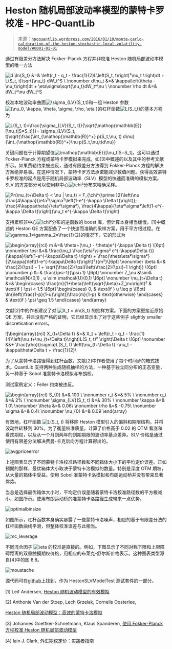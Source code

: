 <!--yml

分类：未分类

日期：2024-05-13 00:17:48

-->

# Heston 随机局部波动率模型的蒙特卡罗校准 - HPC-QuantLib

> 来源：[`hpcquantlib.wordpress.com/2016/01/10/monte-carlo-calibration-of-the-heston-stochastic-local-volatiltiy-model/#0001-01-01`](https://hpcquantlib.wordpress.com/2016/01/10/monte-carlo-calibration-of-the-heston-stochastic-local-volatiltiy-model/#0001-01-01)

通过有限差分方法解决 Fokker-Planck 方程并非校准 Heston 随机局部波动率模型的唯一方法

![d \ln{S_t} &=& \left(r_t - q_t - \frac{1}{2}L\left(S_t, t\right)²\nu_t \right)dt + L(S_t, t)\sqrt{\nu_t} dW_t^S \\ \nonumber d\nu_t &=& \kappa\left(\theta - \nu_t\right)dt + \eta\sigma\sqrt{\nu_t}dW_t^\nu \\ \nonumber \rho dt &=& dW_t^\nu dW_t^S](img/b9bc8070fcb2f2b9db972282b82e8bd9.png)

校准本地波动率曲面![\sigma_{LV}(S_t,t)](img/1d18890ac56707a1266d816508f41e20.png)和一组 Heston 参数![\{\nu_0, \kappa, \theta, \sigma, \rho, \eta \}](img/59d80282d6b07fd94842cc046dc0fead.png)的杠杆函数![L(S_t,t)](img/4341aa93bfbcc6b607534c96ed1e5870.png)的基本方程为

![L(S_t, t)=\frac{\sigma_{LV}(S_t, t)}{\sqrt{\mathop{\mathbb{E}}[\nu_t|S=S_t]}}= \sigma_{LV}(S_t, t)\sqrt{\frac{\int_{\mathop{\mathbb{R}}^+} p(S_t,\nu, t) d\nu}{\int_{\mathop{\mathbb{R}}^+}\nu p(S_t,\nu,t)d\nu}} ](img/119356653cb0c4aa9dbec471528da261.png)

关键问题在于计算期望值![\mathop{\mathbb{E}}[\nu_t|S=S_t]](img/4c2203b6d9d260d8f1b17063c07e1020.png)。这可以通过 Fokker-Planck 方程或蒙特卡罗模拟来完成，如[3]中概述的以及其中的参考文献所示。如果费勒约束被违反，通过有限差分方法得到 Fokker-Planck 方程的解决方案绝非易事。在这种情况下，蒙特卡罗方法承诺能减少数值问题。获得高效蒙特卡罗校准的起点是用于随机局部波动率（SLV）模型的快速而准确的模拟方案。SLV 的方差部分可以使用非中心![\chi²](img/405c44943aec8e2eac3fa488a7388bbd.png)分布来精确采样。

![Pr(\nu_{t+\Delta t} < \nu | \nu_t) = F_{\chi^{\prime }2}\left(\nu \frac{4\kappa}{\eta²\sigma²\left(1-e^{-\kappa \Delta t}\right)}; \frac{4\kappa\theta}{\eta²\sigma²}, \frac{4\kappa}{\eta²\sigma²\left(1-e^{-\kappa \Delta t}\right)}\nu_t e^{-\kappa \Delta t}\right) ](img/5ec9a8ddbacc6e241f63ea23005488d5.png)

支持累积非中心![\chi²](img/405c44943aec8e2eac3fa488a7388bbd.png)分布的逆函数的 boost 库，但计算本身相当缓慢。[1]中概述的 Heston QE 方案配备了一个快速而准确的采样方案，用于平方根过程。在![\gamma_1=\gamma_2=\frac{1}{2}](img/6837df34e9bf611d6bf830275c895664.png)的情况下，它的形式为

![\begin{array}{rcl} m &=& \theta+(\nu_t - \theta)e^{-\kappa \Delta t} \\[6pt] \nonumber \psi &=& \frac{\nu_t \frac{\eta²\sigma² e^{-\kappa\Delta t}}{\kappa}\left(1-e^{-\kappa\Delta t} \right) + \frac{\theta\eta²\sigma²}{2\kappa}\left(1-e^{-\kappa\Delta t}\right)²}{m²}\\[6pt] \nonumber \beta &=& \frac{2}{\psi} - 1 + \sqrt{\frac{2}{\psi}\left(\frac{2}{\psi}-1 \right)} \\[6pt] \nonumber p &=& \frac{\psi-1}{\psi+1} \\[6pt] \nonumber Z_\nu &\sim& \mathcal{N}(0,1) , u \sim \mathcal{U}(0,1) \\[6pt] \nonumber \nu_{t+\Delta t} &=& \begin{cases} \frac{m}{1+\beta}\left(\sqrt{\beta}+Z_\nu\right)² & \text{if } \psi < 1.5 \\[6pt] \begin{cases} 0, & \text{if } u \leq p \\[6pt] \ln{\left(\frac{1-p}{1-u}\right)}\frac{m}{1-p} & \text{otherwise} \end{cases} & \text{if } \psi \geq 1.5 \end{cases} \end{array}](img/32c44e6fd57bbc2333a06f04a6003245.png)

文献[2]中的作者建议了对 ![X_t = \ln{S_t}](img/548127e6409e48f8994f4adf59b9e2ef.png) 的抽样方案。下面的方案更接近原始 QE 方案，并且没有严格的证明，它已经显示出了对于这些例子 slightly smaller discretisation errors。

![\begin{array}{rcl} X_{t+\Delta t} &=& X_t + \left(r_t - q_t - \frac{1}{4}\left(\nu_t+\nu_{t+\Delta t}\right)L(S_t, t)² \right)\Delta t \\[6pt] \nonumber &&+ \frac{\rho}{\sigma}L(S_t, t) \left(\nu_{t+\Delta t} -\nu_t - \kappa\theta\Delta t + \frac{1}{2}\

为了从蒙特卡洛路径得到杠杆函数，文献[2]中作者使用了每个时间步的箱式技术。QuantLib 支持两种生成随机抽样的方法，一种基于独立同分布的正态变量，另一种基于 Sobol 准蒙特卡洛模拟与布朗桥。

测试案例定义：Feller 约束被违反。

![\begin{array}{rcl} S_{0} &=& 100 \\ \nonumber r_t &=& 5\% \\ \nonumber q_t &=& 2\% \\ \nonumber \sigma_{LV}(S_t, t) &=& 30\% \\ \nonumber \kappa &=& 1.0\\ \nonumber \theta &=& 0.06\\ \nonumber \rho &=& -0.75\\ \nonumber \sigma &=& 0.4\\ \nonumber \nu_{0} &=& 0.09 \end{array} ](img/e0b3e3481bba712a6a0c900721f9f8cb.png)

有效地，杠杆函数 ![L(S_t, t)](img/b0fac539a6cd61b506e8567fa4e0057f.png) 将移除 Heston 模型引入的偏斜和期限结构，并将波动性转移到 30%。为了衡量校准质量，计算了价格高于 0.02 的 OTM 看涨和看跌期权，以及从一个月到两年的到期期限的波动率基点差异。SLV 价格是通过使用有限差分法解决费曼-卡克后向方程计算得出的。

![avgpriceerror](img/df909422e7dfb841483d05b3beabcd9a.png)

上述图表显示了不同蒙特卡洛校准路径数和不同箱体大小下的平均定价误差。正如预期的那样，最优箱体大小取决于蒙特卡洛模拟的数量。特别是深度 OTM 期权，从大量的箱体中受益。使用 Sobol 准蒙特卡洛模拟和布朗运动桥并没有带来显著优势。

当总是选择最优箱体大小时，平均定价误差随着蒙特卡洛校准路径数的平方根减小，如图所示。使用布朗运动桥的准蒙特卡洛路径生成带来一点优势。

![optimalbinsize](img/c0b3606c51c8919f7fe7b9bf6a6a7e4e.png)

如图所示，杠杆函数本身确实暴露了一些蒙特卡洛噪声，相应的基于有限差分法的杠杆函数曲线平滑，但整体校准误差与此相当。

![mc_leverage](img/ee4956ba4c9cea4dad81fdeb7f5f2a9e.png)

不同混合因子 ![\eta](img/3d744e5faf1efbb1fd86f7d17ef67fec.png) 的校准是直接的。例如，下图显示了不同对称下限和上限障碍距离的双重触摸期权价格，用相应的布莱克-舒尔斯价格表示。这种图表类型源自[4]中的图 8.8。

![moustache](img/f7623f05775306e182fd0d3df847804f.png)

源代码可在[github](https://github.com/lballabio/QuantLib/)上找到，作为 HestonSLVModelTest 测试套件的一部分。

[1] Leif Andersen, [Heston 随机波动模型的有效模拟](http://papers.ssrn.com/sol3/papers.cfm?abstract_id=946405)

[2] Anthonie Van der Stoep, Lech Grzelak, Cornelis Oosterlee,

[Heston 随机局部波动模型：高效的蒙特卡洛模拟](http://papers.ssrn.com/sol3/papers.cfm?abstract_id=2278122)

[3] Johannes Goettker-Schnetmann, Klaus Spanderen, [使用 Fokker-Planck 方程校准 Heston 随机局部波动模型](http://hpc-quantlib.de/src/slv.pdf)

[4] Iain J. Clark, 外汇期权定价：实践者指南

